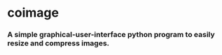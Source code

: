 # coimage
### A simple graphical-user-interface python program to easily resize and compress images.
